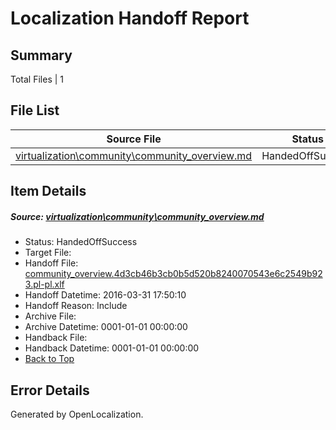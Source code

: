 # <a name='report-top'></a> Localization Handoff Report

## Summary
 Total Files | 1

## File List
 Source File | Status | Details 
 ----------- | ------ | ------- 
 [virtualization\community\community_overview.md](https://github.com/OpenLocalizationOrg/hyperV/blob/2fe86c8a94e3fd9fd366e8574eb03b640b5e0667/virtualization/community/community_overview.md) | HandedOffSuccess | [Details](#8e5b907b0be3cf20d7d49488af7e13337ac934fe1400)

## Item Details
##### <a name='8e5b907b0be3cf20d7d49488af7e13337ac934fe1400'></a> Source: [virtualization\community\community_overview.md](https://github.com/OpenLocalizationOrg/hyperV/blob/2fe86c8a94e3fd9fd366e8574eb03b640b5e0667/virtualization/community/community_overview.md)
* Status: HandedOffSuccess
* Target File: 
* Handoff File: [community_overview.4d3cb46b3cb0b5d520b8240070543e6c2549b923.pl-pl.xlf](https://github.com/OpenLocalizationOrg/olhandoff/blob/ac82ea38922ca670d682e56a554ed0039ffd63be/ol-handoff/OpenLocalizationOrg/hyperV.pl-pl/master/acomdc_nonhi/community_overview.4d3cb46b3cb0b5d520b8240070543e6c2549b923.pl-pl.xlf)
* Handoff Datetime: 2016-03-31 17:50:10
* Handoff Reason: Include
* Archive File: 
* Archive Datetime: 0001-01-01 00:00:00
* Handback File: 
* Handback Datetime: 0001-01-01 00:00:00
* [Back to Top](#report-top)


## Error Details

Generated by OpenLocalization.
